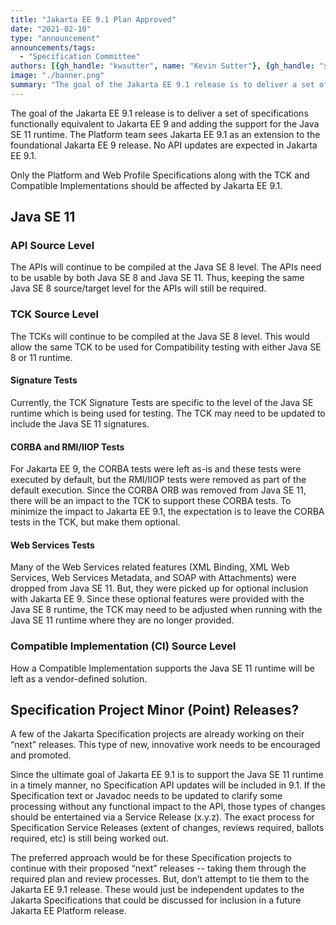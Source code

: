 ```yaml
---
title: "Jakarta EE 9.1 Plan Approved"
date: "2021-02-10"
type: "announcement"
announcements/tags:
  - "Specification Committee"
authors: [{gh_handle: "kwsutter", name: "Kevin Sutter"}, {gh_handle: "scottmarlow", name: "Scott Marlow"}, {gh_handle: "smillidge", name: "Steve Millidge"}]
image: "./banner.png"
summary: "The goal of the Jakarta EE 9.1 release is to deliver a set of specifications functionally equivalent to Jakarta EE 9 and adding the support for the Java SE 11 runtime. The Platform team sees Jakarta EE 9.1 as an extension to the foundational Jakarta EE 9 release."
---
```


The goal of the Jakarta EE 9.1 release is to deliver a set of specifications functionally equivalent to Jakarta EE 9 and adding the support for the Java SE 11 runtime. The Platform team sees Jakarta EE 9.1 as an extension to the foundational Jakarta EE 9 release. No API updates are expected in Jakarta EE 9.1.

Only the Platform and Web Profile Specifications along with the TCK and Compatible Implementations should be affected by Jakarta EE 9.1.

## Java SE 11
### API Source Level

The APIs will continue to be compiled at the Java SE 8 level. The APIs need to be usable by both Java SE 8 and Java SE 11. Thus, keeping the same Java SE 8 source/target level for the APIs will still be required.

### TCK Source Level

The TCKs will continue to be compiled at the Java SE 8 level. This would allow the same TCK to be used for Compatibility testing with either Java SE 8 or 11 runtime.

#### Signature Tests

Currently, the TCK Signature Tests are specific to the level of the Java SE runtime which is being used for testing.
The TCK may need to be updated to include the Java SE 11 signatures.

#### CORBA and RMI/IIOP Tests

For Jakarta EE 9, the CORBA tests were left as-is and these tests were executed by default, but the RMI/IIOP tests were removed as part of the default execution. Since the CORBA ORB was removed from Java SE 11, there will be an impact to the TCK to support these CORBA tests. To minimize the impact to Jakarta EE 9.1, the expectation is to leave the CORBA tests in the TCK, but make them optional.

#### Web Services Tests

Many of the Web Services related features (XML Binding, XML Web Services, Web Services Metadata, and SOAP with Attachments) were dropped from Java SE 11. But, they were picked up for optional inclusion with Jakarta EE 9.
Since these optional features were provided with the Java SE 8 runtime, the TCK may need to be adjusted when running with the Java SE 11 runtime where they are no longer provided.

### Compatible Implementation (CI) Source Level

How a Compatible Implementation supports the Java SE 11 runtime will be left as a vendor-defined solution.

## Specification Project Minor (Point) Releases?

A few of the Jakarta Specification projects are already working on their “next” releases. This type of new, innovative work needs to be encouraged and promoted.

Since the ultimate goal of Jakarta EE 9.1 is to support the Java SE 11 runtime in a timely manner, no Specification API updates will be included in 9.1. If the Specification text or Javadoc needs to be updated to clarify some processing without any functional impact to the API, those types of changes should be entertained via a Service Release (x.y.z). The exact process for Specification Service Releases (extent of changes, reviews required, ballots required, etc) is still being worked out.

The preferred approach would be for these Specification projects to continue with their proposed “next” releases -- taking them through the required plan and review processes. But, don’t attempt to tie them to the Jakarta EE 9.1 release. These would just be independent updates to the Jakarta Specifications that could be discussed for inclusion in a future Jakarta EE Platform release.
